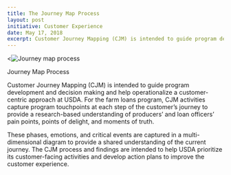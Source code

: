 ```yaml
---
title: The Journey Map Process
layout: post
initiative: Customer Experience
date: May 17, 2018
excerpt: Customer Journey Mapping (CJM) is intended to guide program development and decision making and help operationalize a customer-centric approach at USDA.
---
```


<div><<img src="{{site.baseurl}}/images/customer-experience/journey_map_process.png" alt="Journey map process" class="img-responsive"><p class="caption">Journey Map Process</p></div>

Customer Journey Mapping (CJM) is intended to guide program development and decision making and help operationalize a customer-centric approach at USDA. For the farm loans program, CJM activities capture program touchpoints at each step of the customer’s journey to provide a research-based understanding of producers’ and loan officers’ pain points, points of delight, and moments of truth.

These phases, emotions, and critical events are captured in a multi-dimensional diagram to provide a shared understanding of the current journey. The CJM process and findings are intended to help USDA prioritize its customer-facing activities and develop action plans to improve the customer experience.
